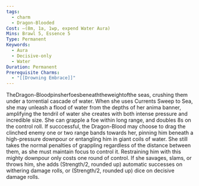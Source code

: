```yaml
---
tags:
  - charm
  - Dragon-Blooded
Cost: —(8m, 1a, 1wp, expend Water Aura)
Mins: Brawl 5, Essence 5
Type: Permanent
Keywords:
  - Aura
  - Decisive-only
  - Water
Duration: Permanent
Prerequisite Charms:
  - "[[Drowning Embrace]]"
---
```

TheDragon-Bloodpinsherfoesbeneaththeweightofthe seas, crushing them under a torrential cascade of water. When she uses Currents Sweep to Sea, she may unleash a flood of water from the depths of her anima banner, amplifying the tendril of water she creates with both intense pressure and incredible size. She can grapple a foe within long range, and doubles 8s on the control roll. If succcessful, the Dragon-Blood may choose to drag the clinched enemy one or two range bands towards her, pinning him beneath a high-pressure downpour or entangling him in giant coils of water. She still takes the normal penalties of grappling regardless of the distance between them, as she must maintain focus to control it. Restraining him with this mighty downpour only costs one round of control. If she savages, slams, or throws him, she adds (Strength/2, rounded up) automatic successes on withering damage rolls, or (Strength/2, rounded up) dice on decisive damage rolls.